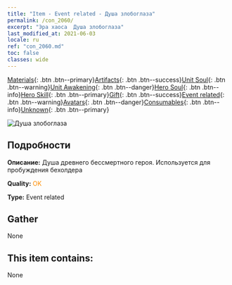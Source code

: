 ```yaml
---
title: "Item - Event related - Душа злобоглаза"
permalink: /con_2060/
excerpt: "Эра хаоса  Душа злобоглаза"
last_modified_at: 2021-06-03
locale: ru
ref: "con_2060.md"
toc: false
classes: wide
---
```

 [Materials](/ItemsRU/){: .btn .btn--primary}[Artifacts](/ItemsRU/Artifacts/){: .btn .btn--success}[Unit Soul](/ItemsRU/UnitSoul/){: .btn .btn--warning}[Unit Awakening](/ItemsRU/UnitAwakening/){: .btn .btn--danger}[Hero Soul](/ItemsRU/HeroSoul/){: .btn .btn--info}[Hero Skill](/ItemsRU/HeroSkill/){: .btn .btn--primary}[Gift](/ItemsRU/Gift/){: .btn .btn--success}[Event related](/ItemsRU/Events/){: .btn .btn--warning}[Avatars](/ItemsRU/Avatars/){: .btn .btn--danger}[Consumables](/ItemsRU/Consumables/){: .btn .btn--info}[Unknown](/ItemsRU/Unknown/){: .btn .btn--primary}

 ![Душа злобоглаза](/images/t/juexing_703.png)

## Подробности
 **Описание:** Душа древнего бессмертного героя. Используется для пробуждения бехолдера

 **Quality:** <span style="color: #FF8C00">OK</span>

 **Type:** Event related

## Gather

  None

## This item contains:

  None

